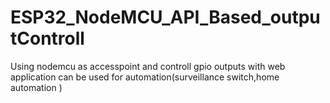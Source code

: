 # ESP32_NodeMCU_API_Based_outputControll
Using nodemcu as accesspoint and controll gpio outputs with web application can be used for automation(surveillance switch,home automation )
